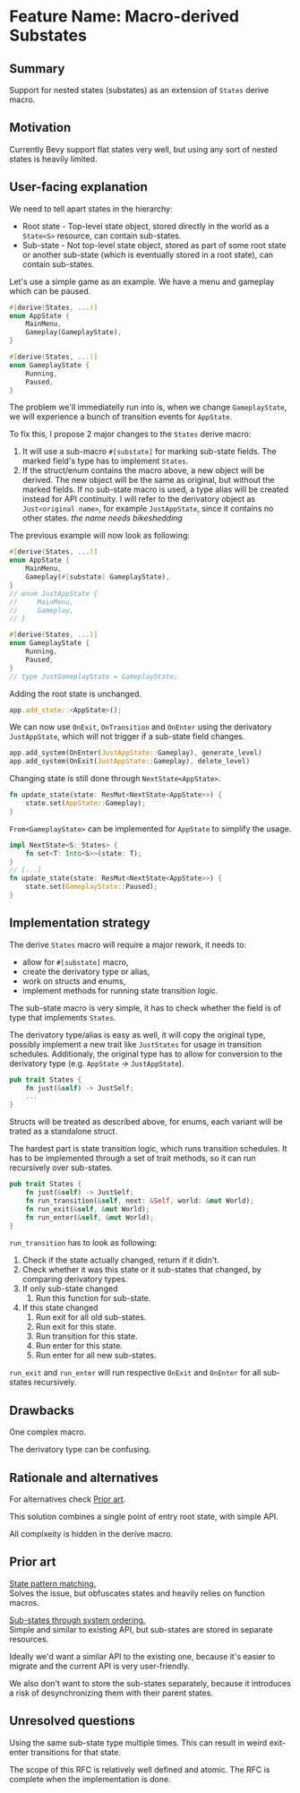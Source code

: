 # Feature Name: Macro-derived Substates

## Summary

Support for nested states (substates) as an extension of `States` derive macro.

## Motivation

Currently Bevy support flat states very well, but using any sort of nested states is heavily limited.

## User-facing explanation

We need to tell apart states in the hierarchy:
- Root state - Top-level state object, stored directly in the world as a `State<S>` resource, can contain sub-states.
- Sub-state - Not top-level state object, stored as part of some root state or another sub-state (which is eventually stored in a root state), can contain sub-states.

Let's use a simple game as an example.
We have a menu and gameplay which can be paused.

```rs
#[derive(States, ...)]
enum AppState {
    MainMenu,
    Gameplay(GameplayState),
}

#[derive(States, ...)]
enum GameplayState {
    Running,
    Paused,
}
```

The problem we'll immediatelly run into is, when we change `GameplayState`, we will experience a bunch of transition events for `AppState`.

To fix this, I propose 2 major changes to the `States` derive macro:
1. It will use a sub-macro `#[substate]` for marking sub-state fields.
  The marked field's type has to implement `States`.
1. If the struct/enum contains the macro above, a new object will be derived.
  The new object will be the same as original, but without the marked fields.
  If no sub-state macro is used, a type alias will be created instead for API continuity.
  I will refer to the derivatory object as `Just<original name>`, for example `JustAppState`, since it contains no other states. *the name needs bikeshedding*

The previous example will now look as following:
```rs
#[derive(States, ...)]
enum AppState {
    MainMenu,
    Gameplay(#[substate] GameplayState),
}
// enum JustAppState {
//     MainMenu,
//     Gameplay,
// }

#[derive(States, ...)]
enum GameplayState {
    Running,
    Paused,
}
// type JustGameplayState = GameplayState;
```

Adding the root state is unchanged.
```rs
app.add_state::<AppState>();
```

We can now use `OnExit`, `OnTransition` and `OnEnter` using the derivatory `JustAppState`, which will not trigger if a sub-state field changes.
```rs
app.add_system(OnEnter(JustAppState::Gameplay), generate_level)
app.add_system(OnExit(JustAppState::Gameplay), delete_level)
```

Changing state is still done through `NextState<AppState>`.
```rs
fn update_state(state: ResMut<NextState<AppState>>) {
    state.set(AppState::Gameplay);
}
```

`From<GameplayState>` can be implemented for `AppState` to simplify the usage.
```rs
impl NextState<S: States> {
    fn set<T: Into<S>>(state: T);
}
// [...]
fn update_state(state: ResMut<NextState<AppState>>) {
    state.set(GameplayState::Paused);
}
```

## Implementation strategy

The derive `States` macro will require a major rework, it needs to:
- allow for `#[substate]` macro,
- create the derivatory type or alias,
- work on structs and enums,
- implement methods for running state transition logic.

The sub-state macro is very simple, it has to check whether the field is of type that implements `States`.

The derivatory type/alias is easy as well, it will copy the original type, possibly implement a new trait like `JustStates` for usage in transition schedules.
Additionaly, the original type has to allow for conversion to the derivatory type (e.g. `AppState` -> `JustAppState`).
```rs
pub trait States {
    fn just(&self) -> JustSelf;
    ...
}
```

Structs will be treated as described above, for enums, each variant will be trated as a standalone struct.

The hardest part is state transition logic, which runs transition schedules.
It has to be implemented through a set of trait methods, so it can run recursively over sub-states.
```rs
pub trait States {
    fn just(&self) -> JustSelf;
    fn run_transition(&self, next: &Self, world: &mut World);
    fn run_exit(&self, &mut World);
    fn run_enter(&self, &mut World);
}
```

`run_transition` has to look as following:
1. Check if the state actually changed, return if it didn't.
1. Check whether it was this state or it sub-states that changed, by comparing derivatory types.
1. If only sub-state changed
    1. Run this function for sub-state.
1. If this state changed
    1. Run exit for all old sub-states.
    1. Run exit for this state.
    1. Run transition for this state.
    1. Run enter for this state.
    1. Run enter for all new sub-states.

`run_exit` and `run_enter` will run respective `OnExit` and `OnEnter` for all sub-states recursively.

## Drawbacks

One complex macro.

The derivatory type can be confusing.

## Rationale and alternatives

For alternatives check [Prior art](#prior-art).

This solution combines a single point of entry root state, with simple API.

All complxeity is hidden in the derive macro.

## Prior art

[State pattern matching.](https://github.com/bevyengine/bevy/pull/10088)  
Solves the issue, but obfuscates states and heavily relies on function macros.

[Sub-states through system ordering.](https://github.com/MiniaczQ/bevy-design-patterns/blob/better-states/patterns/instant-states-hierarchy/README.md)  
Simple and similar to existing API, but sub-states are stored in separate resources.

Ideally we'd want a similar API to the existing one, because it's easier to migrate and the current API is very user-friendly.

We also don't want to store the sub-states separately, because it introduces a risk of desynchronizing them with their parent states.

## Unresolved questions

Using the same sub-state type multiple times. This can result in weird exit-enter transitions for that state.

The scope of this RFC is relatively well defined and atomic.
The RFC is complete when the implementation is done.
